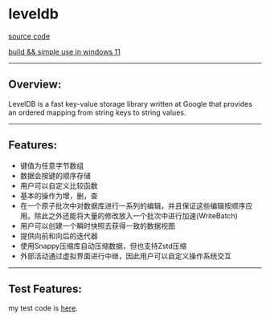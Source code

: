 # leveldb

[source code](https://github.com/google/leveldb)

[build && simple use in windows 11](https://zhuanlan.zhihu.com/p/558559654)

------

## Overview:

LevelDB is a fast key-value storage library written at Google that provides an ordered mapping from string keys to string values.

------

## Features:

- 键值为任意字节数组
- 数据会按键的顺序存储
- 用户可以自定义比较函数
- 基本的操作为增，删，查
- 在一个原子批次中对数据库进行一系列的编辑，并且保证这些编辑按顺序应用。除此之外还能将大量的修改放入一个批次中进行加速(WriteBatch)
- 用户可以创建一个瞬时快照去获得一致的数据视图
- 提供向前和向后的迭代器
- 使用Snappy压缩库自动压缩数据，但也支持Zstd压缩
- 外部活动通过虚拟界面进行中继，因此用户可以自定义操作系统交互

------

## Test Features:

my test code is [here](https://github.com/nixianjun6/leveldb_test).

